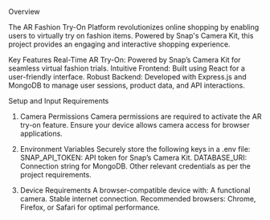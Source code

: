 Overview

The AR Fashion Try-On Platform revolutionizes online shopping by enabling users to virtually try on fashion items. Powered by Snap's Camera Kit, this project provides an engaging and interactive shopping experience.

Key Features
Real-Time AR Try-On: Powered by Snap’s Camera Kit for seamless virtual fashion trials.
Intuitive Frontend: Built using React for a user-friendly interface.
Robust Backend: Developed with Express.js and MongoDB to manage user sessions, product data, and API interactions.

Setup and Input Requirements
1. Camera Permissions
Camera permissions are required to activate the AR try-on feature.
Ensure your device allows camera access for browser applications.

2. Environment Variables
Securely store the following keys in a .env file:
SNAP_API_TOKEN: API token for Snap’s Camera Kit.
DATABASE_URI: Connection string for MongoDB.
Other relevant credentials as per the project requirements.

3. Device Requirements
A browser-compatible device with:
A functional camera.
Stable internet connection.
Recommended browsers: Chrome, Firefox, or Safari for optimal performance.
